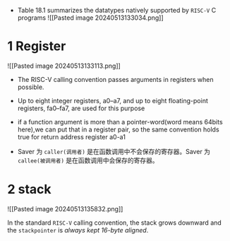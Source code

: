 - Table 18.1 summarizes the datatypes natively supported by `RISC-V` C programs
![[Pasted image 20240513133034.png]]

# 1 Register

![[Pasted image 20240513133113.png]]


- The RISC-V calling convention passes arguments in registers when possible. 
- Up to eight integer registers, a0–a7, and up to eight floating-point registers, fa0–fa7, are used for this purpose
-  if a function argument is more than a pointer-word(word means 64bits here),we can put that in a register pair, so the same convention holds true for return address register a0-a1

 - Saver 为 `caller(调用者)` 是在函数调用中不会保存的寄存器。Saver 为 `callee(被调用者)` 是在函数调用中会保存的寄存器。


# 2 stack

![[Pasted image 20240513135832.png]]

 In the standard `RISC-V` calling convention, the stack grows downward and the `stackpointer` is *always kept 16-byte aligned*.





